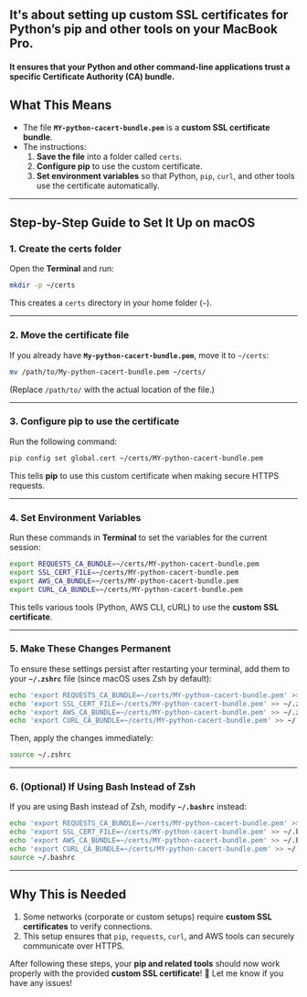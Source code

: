 ## It's about setting up **custom SSL certificates** for **Python’s pip and other tools** on your MacBook Pro. 
#### It ensures that your Python and other command-line applications trust a specific Certificate Authority (CA) bundle.


## **What This Means**
- The file **`MY-python-cacert-bundle.pem`** is a **custom SSL certificate bundle**.
- The instructions:
  1. **Save the file** into a folder called `certs`.
  2. **Configure pip** to use the custom certificate.
  3. **Set environment variables** so that Python, `pip`, `curl`, and other tools use the certificate automatically.

---

## **Step-by-Step Guide to Set It Up on macOS**

### **1. Create the certs folder**
Open the **Terminal** and run:

```sh
mkdir -p ~/certs
```

This creates a `certs` directory in your home folder (`~`).

---

### **2. Move the certificate file**
If you already have **`My-python-cacert-bundle.pem`**, move it to `~/certs`:

```sh
mv /path/to/My-python-cacert-bundle.pem ~/certs/
```

(Replace `/path/to/` with the actual location of the file.)

---

### **3. Configure pip to use the certificate**
Run the following command:

```sh
pip config set global.cert ~/certs/MY-python-cacert-bundle.pem
```

This tells **pip** to use this custom certificate when making secure HTTPS requests.

---

### **4. Set Environment Variables**
Run these commands in **Terminal** to set the variables for the current session:

```sh
export REQUESTS_CA_BUNDLE=~/certs/MY-python-cacert-bundle.pem
export SSL_CERT_FILE=~/certs/MY-python-cacert-bundle.pem
export AWS_CA_BUNDLE=~/certs/MY-python-cacert-bundle.pem
export CURL_CA_BUNDLE=~/certs/MY-python-cacert-bundle.pem
```

This tells various tools (Python, AWS CLI, cURL) to use the **custom SSL certificate**.

---

### **5. Make These Changes Permanent**
To ensure these settings persist after restarting your terminal, add them to your **`~/.zshrc`** file (since macOS uses Zsh by default):

```sh
echo 'export REQUESTS_CA_BUNDLE=~/certs/MY-python-cacert-bundle.pem' >> ~/.zshrc
echo 'export SSL_CERT_FILE=~/certs/MY-python-cacert-bundle.pem' >> ~/.zshrc
echo 'export AWS_CA_BUNDLE=~/certs/MY-python-cacert-bundle.pem' >> ~/.zshrc
echo 'export CURL_CA_BUNDLE=~/certs/MY-python-cacert-bundle.pem' >> ~/.zshrc
```

Then, apply the changes immediately:

```sh
source ~/.zshrc
```

---

### **6. (Optional) If Using Bash Instead of Zsh**
If you are using Bash instead of Zsh, modify **`~/.bashrc`** instead:

```sh
echo 'export REQUESTS_CA_BUNDLE=~/certs/MY-python-cacert-bundle.pem' >> ~/.bashrc
echo 'export SSL_CERT_FILE=~/certs/MY-python-cacert-bundle.pem' >> ~/.bashrc
echo 'export AWS_CA_BUNDLE=~/certs/MY-python-cacert-bundle.pem' >> ~/.bashrc
echo 'export CURL_CA_BUNDLE=~/certs/MY-python-cacert-bundle.pem' >> ~/.bashrc
source ~/.bashrc
```

---

## **Why This is Needed**
1. Some networks (corporate or custom setups) require **custom SSL certificates** to verify connections.
2. This setup ensures that `pip`, `requests`, `curl`, and AWS tools can securely communicate over HTTPS.

After following these steps, your **pip and related tools** should now work properly with the provided **custom SSL certificate**! 🚀 Let me know if you have any issues!
